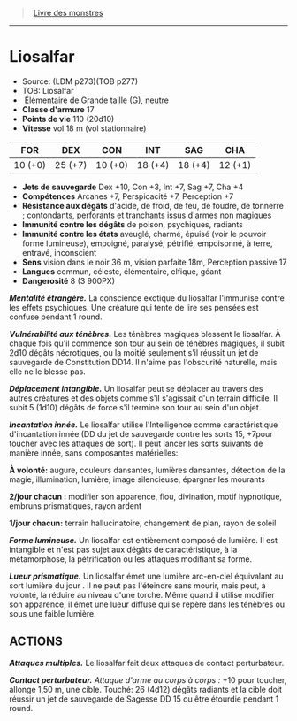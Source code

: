 ﻿> [Livre des monstres](tome_of_beasts_old.md)

---

# Liosalfar

- Source: (LDM p273)(TOB p277)
- TOB: Liosalfar
-  Élémentaire de Grande taille (G), neutre
- **Classe d'armure** 17
- **Points de vie** 110 (20d10)
- **Vitesse** vol 18 m (vol stationnaire)

|FOR|DEX|CON|INT|SAG|CHA|
|---|---|---|---|---|---|
|10 (+0)|25 (+7)|10 (+0)|18 (+4)|18 (+4)|12 (+1)|

- **Jets de sauvegarde** Dex +10, Con +3, Int +7, Sag +7, Cha +4
- **Compétences** Arcanes +7, Perspicacité +7, Perception +7
- **Résistance aux dégâts** d'acide, de froid, de feu, de foudre, de tonnerre ; contondants, perforants et tranchants issus d'armes non magiques
- **Immunité contre les dégâts** de poison, psychiques, radiants
- **Immunité contre les états** aveuglé, charmé, épuisé (voir le pouvoir forme lumineuse), empoigné, paralysé, pétrifié, empoisonné, à terre, entravé, inconscient
- **Sens** vision dans le noir 36 m, vision parfaite 18m, Perception passive 17
- **Langues** commun, céleste, élémentaire, elfique, géant
- **Dangerosité** 8 (3 900PX)

**_Mentalité étrangère._** La conscience exotique du liosalfar l'immunise contre les effets psychiques. Une créature qui tente de lire ses pensées est confuse pendant 1 round.

**_Vulnérabilité aux ténèbres._** Les ténèbres magiques blessent le liosalfar. À chaque fois qu'il commence son tour au sein de ténèbres magiques, il subit 2d10 dégâts nécrotiques, ou la moitié seulement s'il réussit un jet de sauvegarde de Constitution DD14. Il n'aime pas l'obscurité naturelle, mais elle ne le blesse pas.

**_Déplacement intangible._** Un liosalfar peut se déplacer au travers des autres créatures et des objets comme s'il s'agissait d'un terrain difficile. Il subit 5 (1d10) dégâts de force s'il termine son tour au sein d'un objet.

**_Incantation innée._** Le liosalfar utilise l'Intelligence comme caractéristique d'incantation innée (DD du jet de sauvegarde contre les sorts 15, +7pour toucher avec les attaques de sort). Il peut lancer les sorts suivants de manière innée, sans composantes matérielles:

**À volonté:** augure, couleurs dansantes, lumières dansantes, détection de la magie, illumination, lumière, image silencieuse, épargner les mourants

**2/jour chacun :** modifier son apparence, flou, divination, motif hypnotique, embruns prismatiques, rayon ardent

**1/jour chacun:** terrain hallucinatoire, changement de plan, rayon de soleil

**_Forme lumineuse._** Un liosalfar est entièrement composé de lumière. Il est intangible et n'est pas sujet aux dégâts de caractéristique, à la métamorphose, la pétrification ou les attaques modifiant sa forme.

**_Lueur prismatique._** Un liosalfar émet une lumière arc-en-ciel équivalant au sort lumière du jour . Il ne peut pas l'éteindre sans mourir, mais peut, à volonté, la réduire au niveau d'une torche. Même quand il utilise modifier son apparence, il émet une lueur diffuse qui se repère dans les ténèbres ou sous une faible lumière.

## ACTIONS

**_Attaques multiples._** Le liosalfar fait deux attaques de contact perturbateur.

**_Contact perturbateur._** _Attaque d'arme au corps à corps :_ +10 pour toucher, allonge 1,50 m, une cible. Touché: 26 (4d12) dégâts radiants et la cible doit réussir un jet de sauvegarde de Sagesse DD 15 ou être étourdie pendant 1 round.

